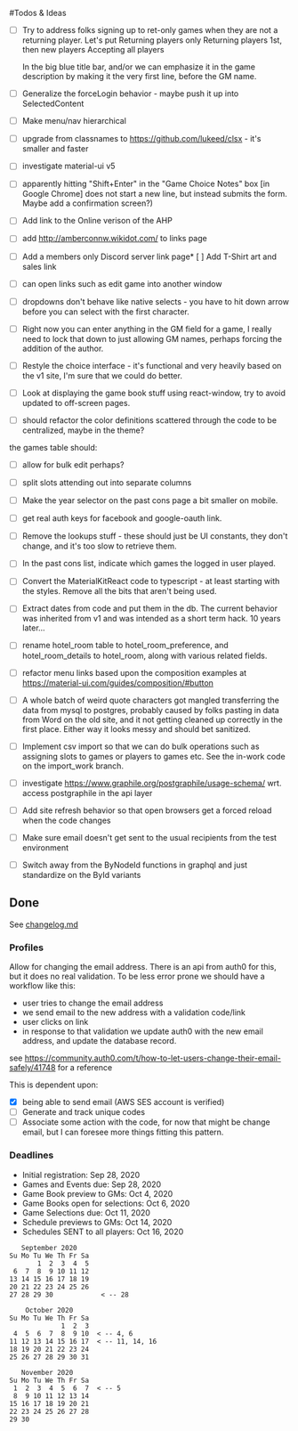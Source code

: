 #Todos & Ideas


* [ ]  Try to address folks signing up to ret-only games when they are not a returning player. 
    Let's put
    Returning players only
    Returning players 1st, then new players
    Accepting all players
    
    In the big blue title bar,  and/or we can emphasize it in the game description by making it the very first line, before the GM name.

* [ ] Generalize the forceLogin behavior - maybe push it up into SelectedContent
  
* [ ] Make menu/nav hierarchical
* [ ] upgrade from classnames to https://github.com/lukeed/clsx - it's smaller and faster
* [ ] investigate material-ui v5
  
* [ ] apparently hitting "Shift+Enter" in the "Game Choice Notes" box [in Google Chrome] does not start a new line, but instead submits the form. Maybe add a confirmation screen?)

* [ ] Add link to the Online verison of the AHP
  
* [ ] add http://amberconnw.wikidot.com/ to links page
* [ ] Add a members only Discord server link page* [ ] Add T-Shirt art and sales link

* [ ] can open links such as edit game into another window
* [ ] dropdowns don't behave like native selects - you have to hit down arrow before you can select with the first character.
* [ ] Right now you can enter anything in the GM field for a game, I really need to lock that down to just allowing GM names, perhaps forcing the addition of the author.
* [ ] Restyle the choice interface - it's functional and very heavily based on the v1 site, I'm sure that we could do better.
* [ ] Look at displaying the game book stuff using react-window, try to avoid updated to off-screen pages.
* [ ] should refactor the color definitions scattered through the code to be centralized, maybe in the theme?

the games table should:
* [ ] allow for bulk edit perhaps?
* [ ] split slots attending out into separate columns

* [ ] Make the year selector on the past cons page a bit smaller on mobile.
* [ ] get real auth keys for facebook and google-oauth link.
* [ ] Remove the lookups stuff - these should just be UI constants, they don't change, and it's too slow to retrieve them.
* [ ] In the past cons list, indicate which games the logged in user played.
* [ ] Convert the MaterialKitReact code to typescript - at least starting with the styles.  Remove all the bits that aren't being used.
* [ ] Extract dates from code and put them in the db.  The current behavior was inherited from v1 and was intended as a short term hack. 10 years later...
* [ ] rename hotel_room table to hotel_room_preference, and hotel_room_details to hotel_room, along with various related fields.
* [ ] refactor menu links based upon the composition examples at https://material-ui.com/guides/composition/#button
* [ ] A whole batch of weird quote characters got mangled transferring the data from mysql to postgres, probably caused by folks pasting in data from Word on the old site, and it not getting cleaned up correctly in the first place.  Either way it looks messy and should bet sanitized.
* [ ] Implement csv import so that we can do bulk operations such as assigning slots to games or players to games etc.  See the in-work code on the import_work branch.
* [ ] investigate https://www.graphile.org/postgraphile/usage-schema/ wrt. access postgraphile in the api layer
* [ ] Add site refresh behavior so that open browsers get a forced reload when the code changes
* [ ] Make sure email doesn't get sent to the usual recipients from the test environment
* [ ] Switch away from the ByNodeId functions in graphql and just standardize on the ById variants

## Done

See [changelog.md](changelog.md)

### Profiles

Allow for changing the email address. There is an api from auth0 for this, but it does no real validation. To be less error prone we should have a workflow like this:

   * user tries to change the email address
   * we send email to the new address with a validation code/link
   * user clicks on link
   * in response to that validation we update auth0 with the new email address, and update the database record.

see https://community.auth0.com/t/how-to-let-users-change-their-email-safely/41748 for a reference    

This is dependent upon:
  * [x] being able to send email (AWS SES account is verified)
  * [ ] Generate and track unique codes
  * [ ] Associate some action with the code, for now that might be change email, but I can foresee more things fitting this pattern.

### Deadlines

* Initial registration: Sep 28, 2020
* Games and Events due: Sep 28, 2020
* Game Book preview to GMs: Oct 4, 2020
* Game Books open for selections: Oct 6, 2020
* Game Selections due: Oct 11, 2020
* Schedule previews to GMs: Oct 14, 2020
* Schedules SENT to all players: Oct 16, 2020

```
   September 2020
Su Mo Tu We Th Fr Sa
       1  2  3  4  5
 6  7  8  9 10 11 12
13 14 15 16 17 18 19
20 21 22 23 24 25 26
27 28 29 30            < -- 28

    October 2020
Su Mo Tu We Th Fr Sa
             1  2  3
 4  5  6  7  8  9 10  < -- 4, 6
11 12 13 14 15 16 17  < -- 11, 14, 16
18 19 20 21 22 23 24
25 26 27 28 29 30 31

   November 2020
Su Mo Tu We Th Fr Sa
 1  2  3  4  5  6  7  < -- 5
 8  9 10 11 12 13 14
15 16 17 18 19 20 21
22 23 24 25 26 27 28
29 30

```
